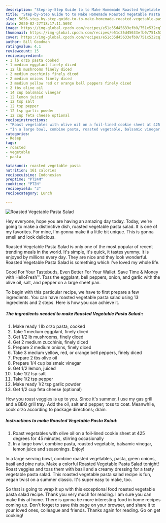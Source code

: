 ```yaml
---
description: "Step-by-Step Guide to to Make Homemade Roasted Vegetable Pasta Salad"
title: "Step-by-Step Guide to to Make Homemade Roasted Vegetable Pasta Salad"
slug: 5056-step-by-step-guide-to-to-make-homemade-roasted-vegetable-pasta-salad
date: 2020-02-27T18:17:11.569Z
image: https://img-global.cpcdn.com/recipes/e51c35d45633efb0/751x532cq70/roasted-vegetable-pasta-salad-recipe-main-photo.jpg
thumbnail: https://img-global.cpcdn.com/recipes/e51c35d45633efb0/751x532cq70/roasted-vegetable-pasta-salad-recipe-main-photo.jpg
cover: https://img-global.cpcdn.com/recipes/e51c35d45633efb0/751x532cq70/roasted-vegetable-pasta-salad-recipe-main-photo.jpg
author: Bill Goodman
ratingvalue: 4.1
reviewcount: 15
recipeingredient:
- 1 lb orzo pasta cooked
- 1 medium eggplant finely diced
- 12 lb mushrooms finely diced
- 2 medium zucchinis finely diced
- 2 medium onions finely diced
- 3 medium yellow red or orange bell peppers finely diced
- 2 tbs olive oil
- 14 cup balsmaic vinegar
- 12 lemon juiced
- 12 tsp salt
- 12 tsp pepper
- 12 tsp garlic powder
- 12 cup feta cheese optional
recipeinstructions:
- "Roast vegetables with olive oil on a foil-lined cookie sheet at 425 degrees for 45 minutes, stirring occasionally"
- "In a large bowl, combine pasta, roasted vegetable, balsamic vinegar, lemon juice and seasonings. Enjoy!"
categories:
- Resep
tags:
- roasted
- vegetable
- pasta

katakunci: roasted vegetable pasta
nutrition: 161 calories
recipecuisine: Indonesian
preptime: "PT24M"
cooktime: "PT2H"
recipeyield: "3"
recipecategory: Lunch

---
```



![Roasted Vegetable Pasta Salad](https://img-global.cpcdn.com/recipes/e51c35d45633efb0/751x532cq70/roasted-vegetable-pasta-salad-recipe-main-photo.jpg)

Hey everyone, hope you are having an amazing day today. Today, we're going to make a distinctive dish, roasted vegetable pasta salad. It is one of my favorites. For mine, I'm gonna make it a little bit unique. This is gonna smell and look delicious.

Roasted Vegetable Pasta Salad is only one of the most popular of recent trending meals in the world. It's simple, it's quick, it tastes yummy. It is enjoyed by millions every day. They are nice and they look wonderful. Roasted Vegetable Pasta Salad is something which I've loved my whole life.

Good For Your Tastebuds, Even Better For Your Wallet. Save Time &amp; Money with HelloFresh™. Toss the eggplant, bell peppers, onion, and garlic with the olive oil, salt, and pepper on a large sheet pan.


To begin with this particular recipe, we have to first prepare a few ingredients. You can have roasted vegetable pasta salad using 13 ingredients and 2 steps. Here is how you can achieve it.

##### The ingredients needed to make Roasted Vegetable Pasta Salad::

1. Make ready 1 lb orzo pasta, cooked
1. Take 1 medium eggplant, finely diced
1. Get 1/2 lb mushrooms, finely diced
1. Get 2 medium zucchinis, finely diced
1. Prepare 2 medium onions, finely diced
1. Take 3 medium yellow, red, or orange bell peppers, finely diced
1. Prepare 2 tbs olive oil
1. Prepare 1/4 cup balsmaic vinegar
1. Get 1/2 lemon, juiced
1. Take 1/2 tsp salt
1. Take 1/2 tsp pepper
1. Make ready 1/2 tsp garlic powder
1. Get 1/2 cup feta cheese (optional)


How you roast veggies is up to you. Since it&#39;s summer, I use my gas grill and a BBQ grill tray. Add the oil, salt and pepper; toss to coat. Meanwhile, cook orzo according to package directions; drain. 

##### Instructions to make Roasted Vegetable Pasta Salad:

1. Roast vegetables with olive oil on a foil-lined cookie sheet at 425 degrees for 45 minutes, stirring occasionally
1. In a large bowl, combine pasta, roasted vegetable, balsamic vinegar, lemon juice and seasonings. Enjoy!


In a large serving bowl, combine roasted vegetables, pasta, green onions, basil and pine nuts. Make a colorful Roasted Vegetable Pasta Salad tonight! Roast veggies and toss them with basil and a creamy dressing for a tasty vegetable pasta salad. This roasted vegetable pasta salad recipe is fun, vegan twist on a summer classic. It&#39;s super easy to make, too. 

So that is going to wrap it up with this exceptional food roasted vegetable pasta salad recipe. Thank you very much for reading. I am sure you can make this at home. There is gonna be more interesting food in home recipes coming up. Don't forget to save this page on your browser, and share it to your loved ones, colleague and friends. Thanks again for reading. Go on get cooking!
